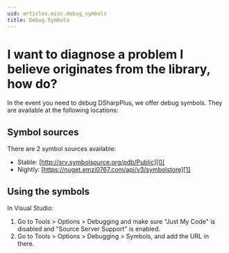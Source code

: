 ```yaml
---
uid: articles.misc.debug_symbols
title: Debug Symbols
---
```


# I want to diagnose a problem I believe originates from the library, how do?
In the event you need to debug DSharpPlus, we offer debug symbols. They are available at the following locations:

## Symbol sources
There are 2 symbol sources available:

* Stable: [http://srv.symbolsource.org/pdb/Public][0]
* Nightly: [https://nuget.emzi0767.com/api/v3/symbolstore][1]

## Using the symbols
In Visual Studio:
1. Go to Tools > Options > Debugging and make sure "Just My Code" is disabled and "Source Server Support" is enabled.
2. Go to Tools > Options > Debugging > Symbols, and add the URL in there.

<!-- LINKS -->
[0]:  http://srv.symbolsource.org/pdb/Public
[1]:  https://nuget.emzi0767.com/api/v3/symbolstore

